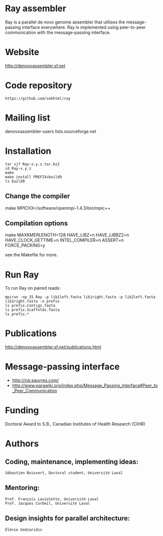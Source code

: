 # Ray assembler

Ray is a parallel de novo genome assembler that utilises the message-passing interface everywhere.
Ray is implemented using peer-to-peer communication with the message-passing interface.


# Website

http://denovoassembler.sf.net


# Code repository

	https://github.com/sebhtml/ray

# Mailing list

denovoassembler-users <AT> lists.sourceforge.net

# Installation




	tar xjf Ray-x.y.z.tar.bz2
	cd Ray-x.y.z
	make
	make install PREFIX=build9
	ls build9


## Change the compiler

make MPICXX=/software/openmpi-1.4.3/bin/mpic++

## Compilation options

make MAXKMERLENGTH=128 HAVE_LIBZ=n HAVE_LIBBZ2=n HAVE_CLOCK_GETTIME=n INTEL_COMPILER=n ASSERT=n FORCE_PACKING=y

see the Makefile for more.


# Run Ray

To run Ray on paired reads:

	mpirun -np 25 Ray -p lib1left.fasta lib1right.fasta -p lib2left.fasta lib2right.fasta -o prefix
	ls prefix.Contigs.fasta
	ls prefix.Scaffolds.fasta
	ls prefix.*

# Publications

http://denovoassembler.sf.net/publications.html


# Message-passing interface

- http://cw.squyres.com/
- http://www.parawiki.org/index.php/Message_Passing_Interface#Peer_to_Peer_Communication

# Funding

Doctoral Award to S.B., Canadian Institutes of Health Research (CIHR)

# Authors


## Coding, maintenance, implementing ideas:

	Sébastien Boisvert, Doctoral student, Université Laval


## Mentoring:

	Prof. François Laviolette, Université Laval
	Prof. Jacques Corbeil, Université Laval


## Design insights for parallel architecture:

	Élénie Godzaridis

	
